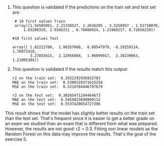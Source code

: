 1. This question is validated if the predictions on the train set and test set are:

   ```console
    # 10 first values Train
    array([1.54505951, 2.21338527, 2.2636205 , 3.3258957 , 1.51710076,
        1.63209319, 2.9265211 , 0.78080924, 1.21968217, 0.72656239])
    ```

    ```console
    #10 first values Test

    array([ 1.82212706,  1.98357668,  0.80547979, -0.19259114,  1.76072418,
            3.27855815,  2.12056804,  1.96099917,  2.38239663,  1.21005304])
    ```

2. This question is validated if the results match this output:

    ```console
    r2 on the train set:  0.3552292936915783
    MAE on the train set:  0.5300159371615256
    MSE on the train set:  0.5210784446797679

    r2 on the test set:  0.30265471284464673
    MAE on the test set:  0.5454023699809112
    MSE on the test set:  0.5537420654727396
    ```

This result shows that the model has slightly better results on the train set than the test set. That's frequent since it is easier to get a better grade on an exam we studied than an exam that is different from what was prepared. However, the results are not good: r2 ~ 0.3. Fitting non linear models as the Random Forest on this data may improve the results. That's the goal of the exercise 5.